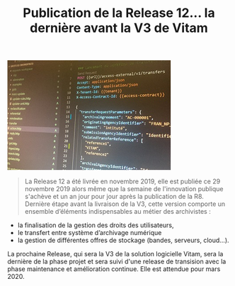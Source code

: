 ﻿---
layout: post
title: Publication de la Release 12... la dernière avant la V3 de Vitam
---

![Logos](/public/images/201911_code_R12_ptt.jpg)

> La Release 12 a été livrée en novembre 2019, elle est publiée ce 29 novembre 2019 alors même que la semaine de l'innovation publique s'achève et un an jour pour jour après la publication de la R8.
Dernière étape avant la livraison de la V3, cette version comporte un ensemble d’éléments indispensables au métier des archivistes :
* la finalisation de la gestion des droits des utilisateurs, 
* le transfert entre système d’archivage numérique
* la gestion de différentes offres de stockage (bandes, serveurs, cloud…).

La prochaine Release, qui sera la V3 de la solution logicielle Vitam, sera la dernière de la phase projet et sera suivi d'une release de transision avec la phase maintenance et amélioration continue. Elle est attendue pour mars 2020.